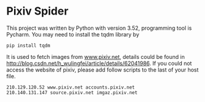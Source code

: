 # Pixiv Spider

This project was written by Python with version 3.52, programming tool is Pycharm.
You may need to install the tqdm library by
```
pip install tqdm
```

It is used to fetch images from www.pixiv.net, details could be found in http://blog.csdn.net/h_wulingfei/article/details/62041986.
If you could not access the website of pixiv, please add follow scripts to the last of your host file.

```
210.129.120.52 www.pixiv.net accounts.pixiv.net
210.140.131.147 source.pixiv.net imgaz.pixiv.net
```
